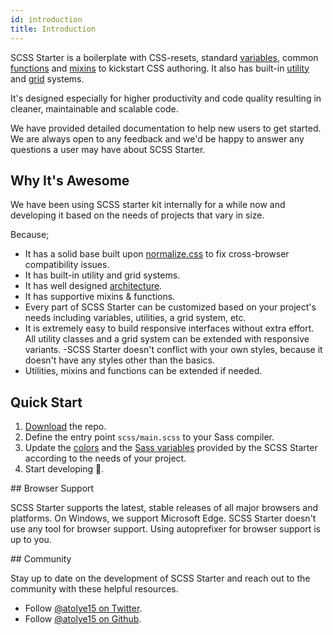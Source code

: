 ```yaml
---
id: introduction
title: Introduction
---
```


SCSS Starter is a boilerplate with CSS-resets, standard [variables](core/variables.md), common [functions](core/functions.md) and [mixins](core/mixins.md) to kickstart CSS authoring. It also has built-in [utility](utilities/predefined-classes.md) and [grid](layout/grid.md) systems.

It's designed especially for higher productivity and code quality resulting in cleaner, maintainable and scalable code.

We have provided detailed documentation to help new users to get started. We are always open to any feedback and we'd be happy to answer any questions a user may have about SCSS Starter.

## Why It's Awesome

We have been using SCSS starter kit internally for a while now and developing it based on the needs of projects that vary in size.

Because;

- It has a solid base built upon [normalize.css](http://necolas.github.io/normalize.css/) to fix cross-browser compatibility issues.
- It has built-in utility and grid systems.
- It has well designed [architecture](getting-started/architecture.md).
- It has supportive mixins & functions.
- Every part of SCSS Starter can be customized based on your project's needs including variables, utilities, a grid system, etc.
- It is extremely easy to build responsive interfaces without extra effort. All utility classes and a grid system can be extended with responsive variants.
-SCSS Starter doesn't conflict with your own styles, because it doesn't have any styles other than the basics.
- Utilities, mixins and functions can be extended if needed.

## Quick Start

1. [Download](getting-started/download.md) the repo.
2. Define the entry point `scss/main.scss` to your Sass compiler.
3. Update the [colors](core/colors.md) and the [Sass variables](core/variables.md) provided by the SCSS Starter according to the needs of your project.
4. Start developing 🎉.

## Browser Support

SCSS Starter supports the latest, stable releases of all major browsers and platforms. On Windows, we support Microsoft Edge. SCSS Starter doesn't use any tool for browser support. Using autoprefixer for browser support is up to you.

## Community

Stay up to date on the development of SCSS Starter and reach out to the community with these helpful resources.

- Follow [@atolye15 on Twitter](https://twitter.com/atolye15).
- Follow [@atolye15 on Github](https://github.com/atolye15/).
